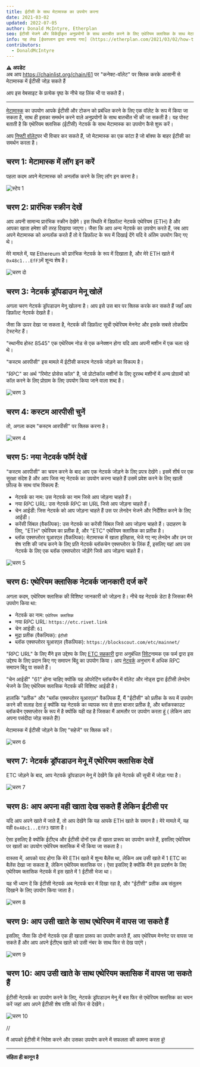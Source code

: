```yaml
---
title: ईटीसी के साथ मेटामास्क का उपयोग करना
date: 2021-03-02
updated: 2022-07-05
author: Donald McIntyre, Etherplan
seo: ईटीसी भेजने और विकेंद्रीकृत अनुप्रयोगों के साथ बातचीत करने के लिए एथेरियम क्लासिक के साथ मेटामास्क का उपयोग करने के तरीके को कवर करने वाली चरण-दर-चरण मार्गदर्शिका।
info: यह लेख [ईथरप्लान द्वारा बनाया गया] (https://etherplan.com/2021/03/02/how-to-connect-metamask-to-ethereum-classic/15512/) था। अधिक एथेरियम क्लासिक ट्यूटोरियल, सिद्धांत और क्रिप्टोक्यूरेंसी अवधारणाओं के लिए, कृपया [etherplan.com](https://etherplan.com) देखें।
contributors:
  - DonaldMcIntyre
---
```


**⚠️ अपडेट**  
अब आप https://chainlist.org/chain/61 पर "कनेक्ट-वॉलेट" पर क्लिक करके आसानी से मेटामास्क में ईटीसी जोड़ सकते हैं

आप इस वेबसाइट के प्रत्येक पृष्ठ के नीचे यह लिंक भी पा सकते हैं।

---

[मेटामास्क](https://metamask.io) का उपयोग आपके ईटीसी और टोकन को प्रबंधित करने के लिए एक वॉलेट के रूप में किया जा सकता है, साथ ही इसका समर्थन करने वाले अनुप्रयोगों के साथ बातचीत भी की जा सकती है। यह पोस्ट बताती है कि एथेरियम क्लासिक (ईटीसी) नेटवर्क के साथ मेटामास्क का उपयोग कैसे शुरू करें।

आप [निफ्टी वॉलेट](https://chrome.google.com/webstore/detail/nifty-wallet/jbdaocneiiinmjbjlgalhcelgbejmnid?ucbcb=1)पर भी विचार कर सकते हैं, जो मेटामास्क का एक कांटा है जो बॉक्स के बाहर ईटीसी का समर्थन करता है।

## चरण 1: मेटामास्क में लॉग इन करें

पहला कदम अपने मेटामास्क को अनलॉक करने के लिए लॉग इन करना है।

![स्टेप 1](./01.png)

## चरण 2: प्रारंभिक स्क्रीन देखें

आप अपनी सामान्य प्रारंभिक स्क्रीन देखेंगे। इस स्थिति में डिफ़ॉल्ट नेटवर्क एथेरियम (ETH) है और आपका खाता हमेशा की तरह दिखाया जाएगा। जैसा कि आप अन्य नेटवर्क का उपयोग करते हैं, जब आप अपने मेटामास्क को अनलॉक करते हैं तो वे डिफ़ॉल्ट के रूप में दिखाई देंगे यदि वे अंतिम उपयोग किए गए थे।

मेरे मामले में, यह Ethereum को प्रारंभिक नेटवर्क के रूप में दिखाता है, और मेरे ETH खाते में `0x48c1...EfF3`में शून्य शेष है।

![चरण दो](./02.png)

## चरण 3: नेटवर्क ड्रॉपडाउन मेनू खोलें

अगला चरण नेटवर्क ड्रॉपडाउन मेनू खोलना है। आप इसे उस बार पर क्लिक करके कर सकते हैं जहाँ आप डिफ़ॉल्ट नेटवर्क देखते हैं।

जैसा कि ऊपर देखा जा सकता है, नेटवर्क की डिफ़ॉल्ट सूची एथेरियम मेननेट और इसके सबसे लोकप्रिय टेस्टनेट हैं।

"स्थानीय होस्ट 8545" एक एथेरियम नोड से एक कनेक्शन होगा यदि आप अपनी मशीन में एक चला रहे थे।

"कस्टम आरपीसी" इस मामले में ईटीसी कस्टम नेटवर्क जोड़ने का विकल्प है।

"RPC" का अर्थ "रिमोट प्रोसेस कॉल" है, जो प्रोटोकॉल मशीनों के लिए दूरस्थ मशीनों में अन्य प्रोग्रामों को कॉल करने के लिए प्रोग्राम के लिए उपयोग किया जाने वाला शब्द है।

![चरण 3](./03.png)

## चरण 4: कस्टम आरपीसी चुनें

तो, अगला कदम "कस्टम आरपीसी" पर क्लिक करना है।

![चरण 4](./04.png)

## चरण 5: नया नेटवर्क फॉर्म देखें

"कस्टम आरपीसी" का चयन करने के बाद आप एक नेटवर्क जोड़ने के लिए प्रपत्र देखेंगे। इसमें शीर्ष पर एक सुरक्षा संदेश है और आप जिस नए नेटवर्क का उपयोग करना चाहते हैं उसमें प्रवेश करने के लिए खाली फ़ील्ड के साथ पांच विकल्प हैं:

- नेटवर्क का नाम: उस नेटवर्क का नाम जिसे आप जोड़ना चाहते हैं।
- नया RPC URL: उस नेटवर्क RPC का URL जिसे आप जोड़ना चाहते हैं।
- चेन आईडी: जिस नेटवर्क को आप जोड़ना चाहते हैं उस पर लेनदेन भेजने और निर्देशित करने के लिए आईडी।
- करेंसी सिंबल (वैकल्पिक): उस नेटवर्क का करेंसी सिंबल जिसे आप जोड़ना चाहते हैं। उदाहरण के लिए, "ETH" एथेरियम का प्रतीक है, और "ETC" एथेरियम क्लासिक का प्रतीक है।
- ब्लॉक एक्सप्लोरर यूआरएल (वैकल्पिक): मेटामास्क में खाता इतिहास, भेजे गए नए लेनदेन और उन पर शेष राशि की जांच करने के लिए प्रति नेटवर्क ब्लॉकचेन एक्सप्लोरर के लिंक हैं, इसलिए यहां आप उस नेटवर्क के लिए एक ब्लॉक एक्सप्लोरर जोड़ेंगे जिसे आप जोड़ना चाहते हैं।

![चरण 5](./05.png)

## चरण 6: एथेरियम क्लासिक नेटवर्क जानकारी दर्ज करें

अगला कदम, एथेरियम क्लासिक की विशिष्ट जानकारी को जोड़ना है। नीचे वह नेटवर्क डेटा है जिसका मैंने उपयोग किया था:

- नेटवर्क का नाम: `एथेरियम क्लासिक`
- नया RPC URL: `https://etc.rivet.link`
- चेन आईडी: `61`
- मुद्रा प्रतीक (वैकल्पिक): `ईटीसी`
- ब्लॉक एक्सप्लोरर यूआरएल (वैकल्पिक): `https://blockscout.com/etc/mainnet/`

"RPC URL" के लिए मैंने इस उद्देश्य के लिए [ETC सहकारी](https://etccooperative.org) द्वारा अनुबंधित [रिवेट](https://rivet.link/)नामक एक फर्म द्वारा इस उद्देश्य के लिए प्रदान किए गए समापन बिंदु का उपयोग किया। आप [नेटवर्क](/network/endpoints) अनुभाग में अधिक RPC समापन बिंदु पा सकते हैं।

"चेन आईडी" "61" होना चाहिए क्योंकि यह ऑपरेटिंग ब्लॉकचैन में वॉलेट और नोड्स द्वारा ईटीसी लेनदेन भेजने के लिए एथेरियम क्लासिक नेटवर्क की विशिष्ट आईडी है।

हालांकि "प्रतीक" और "ब्लॉक एक्सप्लोरर यूआरएल" वैकल्पिक हैं, मैं "ईटीसी" को प्रतीक के रूप में उपयोग करने की सलाह देता हूं क्योंकि यह नेटवर्क का व्यापक रूप से ज्ञात बाजार प्रतीक है, और ब्लॉकस्काउट ब्लॉकचैन एक्सप्लोरर के रूप में है क्योंकि यही वह है जिसका मैं आमतौर पर उपयोग करता हूं ( लेकिन आप अपना पसंदीदा जोड़ सकते हैं!)

मेटामास्क में ईटीसी जोड़ने के लिए "सहेजें" पर क्लिक करें।

![चरण 6](./06-rivet.png)

## चरण 7: नेटवर्क ड्रॉपडाउन मेनू में एथेरियम क्लासिक देखें

ETC जोड़ने के बाद, आप नेटवर्क ड्रॉपडाउन मेनू में देखेंगे कि इसे नेटवर्क की सूची में जोड़ा गया है।

![चरण 7](./07.png)

## चरण 8: आप अपना वही खाता देख सकते हैं लेकिन ईटीसी पर

यदि आप अपने खाते में जाते हैं, तो आप देखेंगे कि यह आपके ETH खाते के समान है। मेरे मामले में, यह वही `0x48c1...EfF3` खाता है।

ऐसा इसलिए है क्योंकि ईटीएच और ईटीसी दोनों एक ही खाता प्रारूप का उपयोग करते हैं, इसलिए एथेरियम पर खातों का उपयोग एथेरियम क्लासिक में भी किया जा सकता है।

वास्तव में, आपको याद होगा कि मेरे ETH खाते में शून्य बैलेंस था, लेकिन अब उसी खाते में 1 ETC का बैलेंस देखा जा सकता है, लेकिन एथेरियम क्लासिक पर। ऐसा इसलिए है क्योंकि मैंने इस प्रदर्शन के लिए एथेरियम क्लासिक नेटवर्क में इस खाते में 1 ईटीसी भेजा था।

यह भी ध्यान दें कि ईटीसी नेटवर्क अब नेटवर्क बार में दिखा रहा है, और "ईटीसी" प्रतीक अब संतुलन दिखाने के लिए उपयोग किया जाता है।

![चरण 8](./08.png)

## चरण 9: आप उसी खाते के साथ एथेरियम में वापस जा सकते हैं

इसलिए, जैसा कि दोनों नेटवर्क एक ही खाता प्रारूप का उपयोग करते हैं, आप एथेरियम मेननेट पर वापस जा सकते हैं और आप अपने ईटीएच खाते को उसी नंबर के साथ फिर से देख पाएंगे।

![चरण 9](./09.png)

## चरण 10: आप उसी खाते के साथ एथेरियम क्लासिक में वापस जा सकते हैं

ईटीसी नेटवर्क का उपयोग करने के लिए, नेटवर्क ड्रॉपडाउन मेनू में बस फिर से एथेरियम क्लासिक का चयन करें जहां आप अपने ईटीसी शेष राशि को फिर से देखेंगे।

![चरण 10](./10.png)

//

मैं आपको ईटीसी में निवेश करने और उसका उपयोग करने में सफलता की कामना करता हूं!

---

**संहिता ही कानून है**
